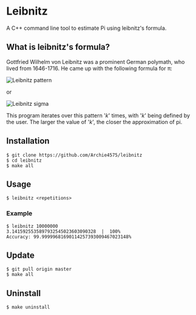 # Leibnitz
A C++ command line tool to estimate Pi using leibnitz's formula.

## What is leibnitz's formula?
Gottfried Wilhelm von Leibnitz was a prominent German polymath, who lived from 1646-1716.
He came up with the following formula for π:

![Leibnitz pattern](https://wikimedia.org/api/rest_v1/media/math/render/svg/fab3e3e4febf987b57159d81fd47995fb0af1240)

or

![Leibnitz sigma](https://encrypted-tbn0.gstatic.com/images?q=tbn%3AANd9GcRserFpj4mpKY4syeu8Tc4A8GLkN8r0RsApTjV6fUyQMiZwxil8)

This program iterates over this pattern '_k_' times, with '_k_' being defined by the user. The larger the value of '_k_',
the closer the approximation of pi.

## Installation
```
$ git clone https://github.com/Archie4575/leibnitz
$ cd leibnitz
$ make all
```

## Usage
`$ leibnitz <repetitions>`
### Example
```
$ leibnitz 10000000
3.1415925535897932545023603090328  |  100%
Accuracy: 99.99999681690114257393009467023148%
```

## Update
```
$ git pull origin master
$ make all
```

## Uninstall
`$ make uninstall`
